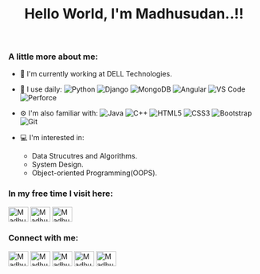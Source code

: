 <h1 align="center"> Hello World, I'm Madhusudan..!! </h1>
<br>
<h3 align="left"> A little more about me: </h3>

- 🏢 I'm currently working at DELL Technologies.
- 🚀 I use daily:
  ![Python](https://img.shields.io/badge/-Python-8fcfd1?style=plastic&logo=Python)
  ![Django](https://img.shields.io/badge/-Django-0c3c26?style=plastic&logo=Django)
  ![MongoDB](https://img.shields.io/badge/-MongoDB-black?style=plastic&logo=mongodb)
  ![Angular](https://img.shields.io/badge/-Angular-red?style=plastic&logo=Angular)
  ![VS Code](https://img.shields.io/badge/-VS%20Code-007ACC?style=plastic&logo=visual-studio-code)
  ![Perforce](https://img.shields.io/badge/-Perforce-white?style=plastic&logo=perforce)

- ⚙️ I'm also familiar with: 
  ![Java](https://img.shields.io/badge/-java-3f4441?style=plastic&logo=java) 
  ![C++](https://img.shields.io/badge/-C++-00599C?style=plastic&logo=c)
  ![HTML5](https://img.shields.io/badge/-HTML5-E34F26?style=plastic&logo=html5&logoColor=white)
  ![CSS3](https://img.shields.io/badge/-CSS3-1572B6?style=plastic&logo=css3)
  ![Bootstrap](https://img.shields.io/badge/-Bootstrap-563D7C?style=plastic&logo=bootstrap)
  ![Git](https://img.shields.io/badge/-Git-black?style=plastic&logo=git)
  
- 💻 I'm interested in:
  - Data Strucutres and Algorithms.
  - System Design.
  - Object-oriented Programming(OOPS).
 
<h3 align="left">In my free time I visit here: </h3>
<a href="https://leetcode.com/Kaustubh_Madhu/"><img align="center" src="https://cdn.jsdelivr.net/npm/simple-icons@3.0.1/icons/leetcode.svg" alt="Madhusudan_Miniyar" height="30" width="40" /></a>
<a href="https://www.hackerrank.com/madhu_1819"><img align="center" src="https://cdn.jsdelivr.net/npm/simple-icons@3.0.1/icons/hackerrank.svg" alt="Madhusudan_Miniyar" height="30" width="40" /></a>
<a href="https://medium.com/@madhuminiyar"><img align="center" src="https://cdn.jsdelivr.net/npm/simple-icons@3.0.1/icons/medium.svg" alt="Madhusudan_Miniyar" height="30" width="40" /></a>
<br>

<h3 align="left">Connect with me:</h3>
<p align="left">
<a href="www.linkedin.com/in/madhusudan-miniyar"><img align="center" src="https://cdn.jsdelivr.net/npm/simple-icons@3.0.1/icons/linkedin.svg" alt="Madhusudan_Miniyar" height="30" width="40" /></a>
<a href= "mailto: madhuminiyar@gmail.com"><img align="center" src="https://cdn.jsdelivr.net/npm/simple-icons@3.0.1/icons/gmail.svg" alt="Madhusudan_Miniyar" height="30" width="40" /></a>
<a href= "https://www.facebook.com/madhusudan.miniyar/"><img align="center" src="https://cdn.jsdelivr.net/npm/simple-icons@3.0.1/icons/facebook.svg" alt="Madhusudan_Miniyar" height="30" width="40" /></a>    
<a href= "https://api.whatsapp.com/send?phone=+919423367106"><img align="center" src="https://cdn.jsdelivr.net/npm/simple-icons@3.0.1/icons/whatsapp.svg" alt="Madhusudan_Miniyar" height="30" width="40" /></a>
<a href= "https://www.instagram.com/nyctophile_1819/"><img align="center" src="https://cdn.jsdelivr.net/npm/simple-icons@3.0.1/icons/instagram.svg" alt="Madhusudan_Miniyar" height="30" width="40" /></a>  
</p>

